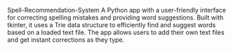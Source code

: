 Spell-Recommendation-System
A Python app with a user-friendly interface for correcting spelling mistakes and providing word suggestions. Built with tkinter, it uses a Trie data structure to efficiently find and suggest words based on a loaded text file. The app allows users to add their own text files and get instant corrections as they type.
